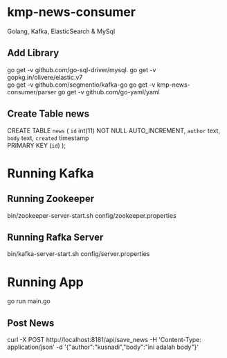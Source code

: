 # kmp-news-consumer
Golang, Kafka, ElasticSearch &amp; MySql

## Add Library
go get -v github.com/go-sql-driver/mysql. 
go get -v gopkg.in/olivere/elastic.v7  
go get -v github.com/segmentio/kafka-go 
go get -v kmp-news-consumer/parser 
go get -v github.com/go-yaml/yaml 


## Create Table news
CREATE TABLE `news` ( 
  `id` int(11) NOT NULL AUTO_INCREMENT, 
  `author` text, 
  `body` text, 
  `created` timestamp  
  PRIMARY KEY (`id`) 
); 

# Running Kafka
## Running Zookeeper
bin/zookeeper-server-start.sh config/zookeeper.properties
## Running Rafka Server
bin/kafka-server-start.sh config/server.properties

# Running App
go run main.go

## Post News
curl -X POST http://localhost:8181/api/save_news -H 'Content-Type: application/json' -d '{"author":"kusnadi","body":"ini adalah body"}'

